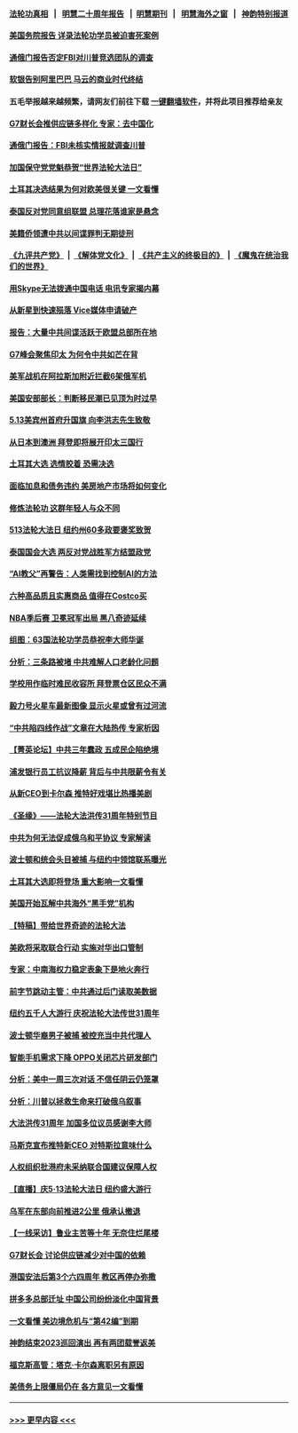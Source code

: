 #### [法轮功真相](https://github.com/gfw-breaker/truth/blob/master/README.md?t=0) &nbsp;&nbsp;|&nbsp;&nbsp; [明慧二十周年报告](https://github.com/gfw-breaker/mh-reports/blob/master/README.md?t=0) &nbsp;&nbsp;|&nbsp;&nbsp;[明慧期刊](https://github.com/gfw-breaker/mh-qikan) &nbsp;&nbsp;|&nbsp;&nbsp; [明慧海外之窗](https://github.com/gfw-breaker/mh-news/blob/master/README.md?t=0) &nbsp;&nbsp;|&nbsp;&nbsp; [神韵特别报道](https://github.com/gfw-breaker/mh-news/blob/master/shenyun.md?t=0)
#### [美国务院报告 详录法轮功学员被迫害死案例](../pages/nf4514/n13997752.md?t=05161546) 
#### [通俄门报告否定FBI对川普竞选团队的调查](../pages/nf4514/n13997716.md?t=05161546) 
#### [软银告别阿里巴巴 马云的商业时代终结](../pages/nf4514/n13997714.md?t=05161546) 
#### 五毛举报越来越频繁，请网友们前往下载 [一键翻墙软件](https://github.com/gfw-breaker/ssr-accounts)，并将此项目推荐给亲友
#### [G7财长会推供应链多样化 专家：去中国化](../pages/nf4514/n13997701.md?t=05161546) 
#### [通俄门报告：FBI未核实情报就调查川普](../pages/nf4514/n13997682.md?t=05161546) 
#### [加国保守党党魁恭贺“世界法轮大法日”](../pages/nf4514/n13997783.md?t=05161546) 
#### [土耳其决选结果为何对欧美很关键 一文看懂](../pages/nf4514/n13997607.md?t=05161546) 
#### [泰国反对党同意组联盟 总理花落谁家是悬念](../pages/nf4514/n13997549.md?t=05161546) 
#### [美籍侨领遭中共以间谍罪判无期徒刑](../pages/nf4514/n13997681.md?t=05161546) 
#### [《九评共产党》](https://github.com/begood0513/9ping.md/blob/master/README.md) &nbsp;|&nbsp; [《解体党文化》](../../../../jtdwh.md/blob/master/README.md)  &nbsp;|&nbsp; [《共产主义的终极目的》](../../../../gczydzjmd.md/blob/master/README.md) &nbsp;|&nbsp; [《魔鬼在统治我们的世界》](../../../../mgztzwmdsj.md/blob/master/README.md) 
#### [用Skype无法拨通中国电话 电讯专家揭内幕](../pages/nf4514/n13997349.md?t=05161546) 
#### [从新星到快速殒落 Vice媒体申请破产](../pages/nf4514/n13997432.md?t=05161546) 
#### [报告：大量中共间谍活跃于欧盟总部所在地](../pages/nf4514/n13997269.md?t=05161546) 
#### [G7峰会聚焦印太 为何令中共如芒在背](../pages/nf4514/n13997026.md?t=05161546) 
#### [美军战机在阿拉斯加附近拦截6架俄军机](../pages/nf4514/n13997099.md?t=05161546) 
#### [美国安部部长：判断移民潮已见顶为时过早](../pages/nf4514/n13996893.md?t=05161546) 
#### [5.13美宾州首府升国旗 向李洪志先生致敬](../pages/nf4514/n13996885.md?t=05161546) 
#### [从日本到澳洲 拜登即将展开印太三国行](../pages/nf4514/n13996812.md?t=05161546) 
#### [土耳其大选 选情胶着 恐需决选](../pages/nf4514/n13996685.md?t=05161546) 
#### [面临加息和债务违约 美房地产市场将如何变化](../pages/nf4514/n13996182.md?t=05161546) 
#### [修炼法轮功 这群年轻人与众不同](../pages/nf4514/n13996288.md?t=05161546) 
#### [513法轮大法日 纽约州60多政要褒奖致贺](../pages/nf4514/n13996816.md?t=05161546) 
#### [泰国国会大选 两反对党战胜军方结盟政党](../pages/nf4514/n13996750.md?t=05161546) 
#### [“AI教父”再警告：人类需找到控制AI的方法](../pages/nf4514/n13996130.md?t=05161546) 
#### [六种高品质且实惠商品 值得在Costco买](../pages/nf4514/n13993444.md?t=05161546) 
#### [NBA季后赛 卫冕冠军出局 黑八奇迹延续](../pages/nf4514/n13996162.md?t=05161546) 
#### [组图：63国法轮功学员恭祝李大师华诞](../pages/nf4514/n13987164.md?t=05161546) 
#### [分析：三条路被堵 中共难解人口老龄化问题](../pages/nf4514/n13995295.md?t=05161546) 
#### [学校用作临时难民收容所 拜登票仓区民众不满](../pages/nf4514/n13996262.md?t=05161546) 
#### [毅力号火星车最新图像 显示火星或曾有过河流](../pages/nf4514/n13996152.md?t=05161546) 
#### [“中共陷四线作战”文章在大陆热传 专家析因](../pages/nf4514/n13995278.md?t=05161546) 
#### [【菁英论坛】中共三年蠢政 五成民企陷绝境](../pages/nf4514/n13996197.md?t=05161546) 
#### [浦发银行员工抗议降薪 背后与中共限薪令有关](../pages/nf4514/n13996170.md?t=05161546) 
#### [从新CEO到卡尔森 推特好戏堪比热播美剧](../pages/nf4514/n13996047.md?t=05161546) 
#### [《圣缘》——法轮大法洪传31周年特别节目](../pages/nf4514/n13996109.md?t=05161546) 
#### [中共为何无法促成俄乌和平协议 专家解读](../pages/nf4514/n13996123.md?t=05161546) 
#### [波士顿和统会头目被捕 与纽约中领馆联系曝光](../pages/nf4514/n13995315.md?t=05161546) 
#### [土耳其大选即将登场 重大影响一文看懂](../pages/nf4514/n13996097.md?t=05161546) 
#### [美国开始瓦解中共海外“黑手党”机构](../pages/nf4514/n13995809.md?t=05161546) 
#### [【特稿】带给世界奇迹的法轮大法](../pages/nf4514/n13994132.md?t=05161546) 
#### [美欧将采取联合行动 实施对华出口管制](../pages/nf4514/n13995866.md?t=05161546) 
#### [专家：中南海权力稳定表象下是地火奔行](../pages/nf4514/n13995754.md?t=05161546) 
#### [前字节跳动主管：中共通过后门读取美数据](../pages/nf4514/n13995390.md?t=05161546) 
#### [纽约五千人大游行 庆祝法轮大法传世31周年](../pages/nf4514/n13995110.md?t=05161546) 
#### [波士顿华裔男子被捕 被控充当中共代理人](../pages/nf4514/n13995143.md?t=05161546) 
#### [智能手机需求下降 OPPO关闭芯片研发部门](../pages/nf4514/n13994948.md?t=05161546) 
#### [分析：美中一周三次对话 不信任阴云仍笼罩](../pages/nf4514/n13995004.md?t=05161546) 
#### [分析：川普以拯救生命来打破俄乌叙事](../pages/nf4514/n13994991.md?t=05161546) 
#### [大法洪传31周年 加国多位议员感谢李大师](../pages/nf4514/n13994973.md?t=05161546) 
#### [马斯克宣布推特新CEO 对特斯拉意味什么](../pages/nf4514/n13994943.md?t=05161546) 
#### [人权组织批港府未采纳联合国建议保障人权](../pages/nf4514/n13994873.md?t=05161546) 
#### [【直播】庆5‧13法轮大法日 纽约盛大游行](../pages/nf4514/n13992381.md?t=05161546) 
#### [乌军在东部向前推进2公里 俄承认撤退](../pages/nf4514/n13994763.md?t=05161546) 
#### [【一线采访】鲁业主苦等十年 无奈住烂尾楼](../pages/nf4514/n13994994.md?t=05161546) 
#### [G7财长会 讨论供应链减少对中国的依赖](../pages/nf4514/n13994903.md?t=05161546) 
#### [港国安法后第3个六四周年 教区再停办弥撒](../pages/nf4514/n13994794.md?t=05161546) 
#### [拼多多总部迁址 中国公司纷纷淡化中国背景](../pages/nf4514/n13994366.md?t=05161546) 
#### [一文看懂 美边境危机与“第42编”到期](../pages/nf4514/n13994476.md?t=05161546) 
#### [神韵结束2023巡回演出 再有两团载誉返美](../pages/nf4514/n13994418.md?t=05161546) 
#### [福克斯高管：塔克‧卡尔森离职另有原因](../pages/nf4514/n13994294.md?t=05161546) 
#### [美债务上限僵局仍在 各方意见一文看懂](../pages/nf4514/n13994151.md?t=05161546) 

----
#### [ >>> 更早内容 <<< ](../indexes/nf4514-earlier.md)
